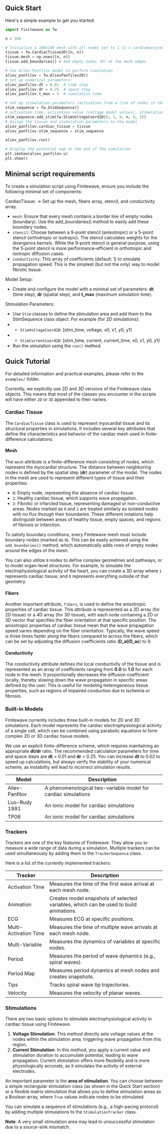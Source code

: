 ## Quick Start

Here's a simple example to get you started:

```python
import finitewave as fw

n = 100

# Initialize a 100x100 mesh with all nodes set to 1 (1 = cardiomyocytes, healthy cardiac tissue)
tissue = fw.CardiacTissue2D([n, n])
tissue.mesh = np.ones([n, n]) 
tissue.add_boundaries() # Add empty nodes (0) at the mesh edges

# Use Aliev-Panfilov model to perform simulation
aliev_panfilov = fw.AlievPanfilov2D()
# set up numerical parameters:
aliev_panfilov.dt = 0.01  # time step
aliev_panfilov.dr = 0.25  # space step
aliev_panfilov.t_max = 5  # simulation time

# Set up stimulation parameters (activation from a line of nodes in the mesh)
stim_sequence = fw.StimSequence()
# activation time, activation value (voltage model values), stimulation area geometry - line with length n and width 3 (0, n, 0, 3)  
stim_sequence.add_stim(fw.StimVoltageCoord2D(0, 1, 0, n, 0, 3))
# Assign the tissue and stimulation parameters to the model
aliev_panfilov.cardiac_tissue = tissue
aliev_panfilov.stim_sequence = stim_sequence

aliev_panfilov.run()

# Display the potential map at the end of the simulation
plt.imshow(aliev_panfilov.u)
plt.show()
```

## Minimal script requirements

To create a simulation script using Finitewave, ensure you include the following minimal set of components:

CardiacTissue:
-> Set up the mesh, fibers array, stencil, and conductivity array.
- `mesh`: Ensure that every mesh contains a border line of empty nodes (boundary). Use the add_boundaries() method to easily add these boundary nodes.
- `stencil`: Choose between a 9-point stencil (anisotropic) or a 5-point stencil (orthotropic or isotropic). The stencil calculates weights for the divergence kernels. While the 9-point stencil is general-purpose, using the 5-point stencil is more performance-efficient in orthotropic and isotropic diffusion cases.
- `conductivity`: This array of coefficients (default: 1) to simulate propagation speed. This is the simplest (but not the only) way to model fibrotic tissue.

Model Setup:
- Create and configure the model with a minimal set of parameters: **dt** (time step), **dr** (spatial step), and **t_max** (maximum simulation time).

Stimulation Parameters:
- Use `Stim` classes to define the stimulation area and add them to the StimSequence class object. For example (for 2D simulations):
- - `StimVoltageCoord2D`: [stim_time, voltage, x0, x1, y0, y1]
- - `StimCurrentCoord2D`: [stim_time, current, current_time, x0, x1, y0, y1]
- Run the simulation using the `run()` method.

## Quick Tutorial

For detailed information and practical examples, please refer to the `examples/` folder.

Currently, we explicitly use 2D and 3D versions of the Finitewave class objects. This means that most of the classes you encounter in the scripts will have either `2D` or `3D` appended to their names.

### Cardiac Tissue

The `CardiacTissue` class is used to represent myocardial tissue and its structural properties in simulations. It includes several key attributes that define the characteristics and behavior of the cardiac mesh used in finite-difference calculations.

#### Mesh

The `mesh` attribute is a finite-difference mesh consisting of nodes, which represent the myocardial structure. The distance between neighboring nodes is defined by the spatial step (**dr**) parameter of the model. The nodes in the mesh are used to represent different types of tissue and their properties:

- `0`: Empty node, representing the absence of cardiac tissue.
- `1`: Healthy cardiac tissue, which supports wave propagation.
- `2`: Fibrotic or infarcted tissue, representing damaged or non-conductive areas.
Nodes marked as `0` and `2` are treated similarly as isolated nodes with no flux through their boundaries. These different notations help distinguish between areas of healthy tissue, empty spaces, and regions of fibrosis or infarction.

To satisfy boundary conditions, every Finitewave mesh must include boundary nodes (marked as `0`). This can be easily achieved using the `add_boundaries()` method, which automatically adds rows of empty nodes around the edges of the mesh.

You can also utilize `0` nodes to define complex geometries and pathways, or to model organ-level structures. For example, to simulate the electrophysiological activity of the heart, you can create a 3D array where `1` represents cardiac tissue, and `0` represents everything outside of that geometry.

#### Fibers

Another important attribute, `fibers`, is used to define the anisotropic properties of cardiac tissue. This attribute is represented as a 3D array (for 2D tissue) or a 4D array (for 3D tissue), with each node containing a 2D or 3D vector that specifies the fiber orientation at that specific position. The anisotropic properties of cardiac tissue mean that the wave propagation speed varies depending on the fiber orientation. Typically, the wave speed is three times faster along the fibers compared to across the fibers, which can be set by adjusting the diffusion coefficients ratio (**D_al/D_ac**) to 9.

#### Conductivity

The conductivity attribute defines the local conductivity of the tissue and is represented as an array of coefficients ranging from **0.0** to **1.0** for each node in the mesh. It proportionally decreases the diffusion coefficient locally, thereby slowing down the wave propagation in specific areas defined by the user. This is useful for modeling heterogeneous tissue properties, such as regions of impaired conduction due to ischemia or fibrosis.

### Built-in Models

Finitewave currently includes three built-in models for 2D and 3D simulations. Each model represents the cardiac electrophysiological activity of a single cell, which can be combined using parabolic equations to form complex 2D or 3D cardiac tissue models.

We use an explicit finite-difference scheme, which requires maintaining an appropriate **dt/dr** ratio. The recommended calculation parameters for time and space steps are **dt** = 0.01 and **dr** = 0.25. You can increase **dt** to 0.02 to speed up calculations, but always verify the stability of your numerical scheme, as instability will lead to incorrect simulation results.

| Model          | Description                                                   | 
| -------------- | ------------------------------------------------------------- | 
| Aliev-Panfilov | A phenomenological two-variable model for cardiac simulations  |
| Luo-Rudy 1991  | An ionic model for cardiac simulations                         | 
| TP06           | An ionic model for cardiac simulations                         |

### Trackers

Trackers are one of the key features of Finitewave. They allow you to measure a wide range of data during a simulation. Multiple trackers can be used simultaneously by adding them to the `TrackerSequence` class.

Here is a list of the currently implemented trackers:

| Tracker               | Description                                                                   | 
| --------------------- | ----------------------------------------------------------------------------- | 
| Activation Time       | Measures the time of the first wave arrival at each mesh node.                |
| Animation             | Creates model snapshots of selected variables, which can be used to build animations. | 
| ECG                   | Measures ECG at specific positions.                                            |
| Multi-Activation Time | Measures the time of multiple wave arrivals at each mesh node.                |
| Multi-Variable        | Measures the dynamics of variables at specific nodes.                         |
| Period                | Measures the period of wave dynamics (e.g., spiral waves).                    |
| Period Map            | Measures period dynamics at mesh nodes and creates snapshots.                 |
| Tips                  | Tracks spiral wave tip trajectories.                                          | 
| Velocity              | Measures the velocity of planar waves.                                        |

### Stimulations

There are two basic options to stimulate electrophysiological activity in cardiac tissue using Finitewave. 

1. **Voltage Stimulation**: This method directly sets voltage values at the nodes within the stimulation area, triggering wave propagation from this region.
2. **Current Stimulation**: In this method, you apply a current value and stimulation duration to accumulate potential, leading to wave propagation. Current stimulation offers more flexibility and is more physiologically accurate, as it simulates the activity of external electrodes.

An important parameter is the **area of stimulation**. You can choose between a simple rectangular stimulation class (as shown in the Quick Start section) or a flexible matrix stimulation that allows you to define stimulation areas as a Boolean array, where `True` values indicate nodes to be stimulated.

You can simulate a sequence of stimulations (e.g., a high-pacing protocol) by adding multiple stimulations to the `StimulationTracker` class.

**Note**: A very small stimulation area may lead to unsuccessful stimulation due to a source-sink mismatch.

